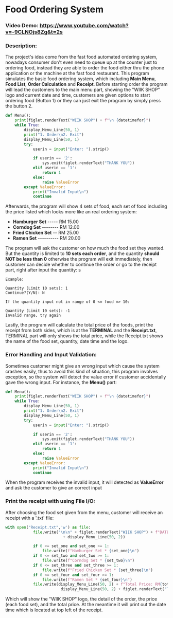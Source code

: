 # Food Ordering System
### Video Demo:  <https://www.youtube.com/watch?v=-9CLNOjs8Zg&t=2s>
### Description:
The project's idea come from the fast food automated ordering system, nowadays consumer don't even need to queue up at the counter just to ordering food, instead they are able to order the food either thru the phone application or the machine at the fast food restaurant. This program simulates the basic food ordering system, which including __Main Menu__, __Food List__, __Order Calculation__ and __Receipt__. Before starting order the program will lead the customers to the main menu part, showing the "WIIK SHOP" logo and current date and time, customers are given options to start ordering food (Button 1) or they can just exit the program by simply press the button 2.

```python
def Menu():
    print(figlet.renderText("WIIK SHOP") + f"\n {datetimefor}")
    while True:
        display_Menu_Line(50, 1)
        print("1. Order\n2. Exit")
        display_Menu_Line(50, 1)
        try:
            userin = input("Enter: ").strip()

            if userin == '2':
                sys.exit(figlet.renderText("THANK YOU"))
            elif userin == '1':
                return 1
            else:
                raise ValueError
        except ValueError:
            print("Invalid Input\n")
            continue
```
Afterwards, the program will show 4 sets of food, each set of food including the price listed which looks more like an real ordering system:

* __Hamburger Set__ ----- RM 15.00
* __Corndog Set__ -------- RM 12.00
* __Fried Chicken Set__ -- RM 25.00
* __Ramen Set__ ---------- RM 20.00

The program will ask the customer on how much the food set they wanted. But the quantity is limited to __10 sets each order__, and the quantity __should NOT be less than 0__ otherwise the program will exit immediately, then customer can decide whether to continue the order or go to the receipt part, right after input the quantity:
s
```
Example:

Quantity (Limit 10 sets): 1
Continue?(Y/N): N

If the quantity input not in range of 0 <= food => 10:

Quantity (Limit 10 sets): -1
Invalid range, try again
```

Lastly, the program will calculate the total price of the foods, print the receipt from both sides, which is at the __TERMINAL__ and the __Receipt.txt__, TERMINAL part will only shows the total price, while the Receipt.txt shows the name of the food set, quantity, date time and the logo.

### Error Handling and Input Validation:
Sometimes customer might give an wrong input which cause the system crashes easily, thus to avoid this kind of situation, this program involves exception, so the system will detect the value error if customer accidentally gave the wrong input. For instance, the __Menu()__ part:

```python
def Menu():
    print(figlet.renderText("WIIK SHOP") + f"\n {datetimefor}")
    while True:
        display_Menu_Line(50, 1)
        print("1. Order\n2. Exit")
        display_Menu_Line(50, 1)
        try:
            userin = input("Enter: ").strip()

            if userin == '2':
                sys.exit(figlet.renderText("THANK YOU"))
            elif userin == '1':
                return 1
            else:
                raise ValueError
        except ValueError:
            print("Invalid Input\n")
            continue
```
When the program receives the invalid input, it will detected as __ValueError__ and ask the customer to give an correct input

### Print the receipt with using File I/O:
After choosing the food set given from the menu, customer will receive an receipt with a '.txt' file:

```python
with open("Receipt.txt",'w') as file:
            file.write("\n\n" + figlet.renderText("WIIK SHOP") + f"DATETIME: {datetimefor}\n"
                         + display_Menu_Line(50, 2))

            if 0 <= set_one and set_one >= 1:
                file.write(f"Hamburger Set * {set_one}\n")
            if 0 <= set_two and set_two >= 1:
                file.write(f"Corndog Set * {set_two}\n")
            if 0 <= set_three and set_three >= 1:
                file.write(f"Fried Chicken Set * {set_three}\n")
            if 0 <= set_four and set_four >= 1:
                file.write(f"Ramen Set * {set_four}\n")
            file.write(display_Menu_Line(50, 2) + f"Total Price: RM{total_price:.2f}\n" + display_Menu_Line(50, 2) +
                        display_Menu_Line(50, 2) + figlet.renderText("THANK YOU"))
```

Which will show the "WIIK SHOP" logo, the detail of the order, the price (each food set), and the total price. At the meantime it will print out the date time which is located at top left of the receipt.

